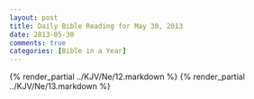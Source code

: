 ```yaml
---
layout: post
title: Daily Bible Reading for May 30, 2013
date: 2013-05-30
comments: true
categories: [Bible in a Year]
---
```

{% render_partial ../KJV/Ne/12.markdown %}
{% render_partial ../KJV/Ne/13.markdown %}
